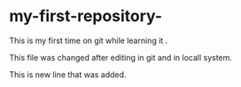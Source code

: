 # my-first-repository-
This is my first time on git while learning it . 

This file was changed after editing in git and in locall system.

This is new line that was added.
